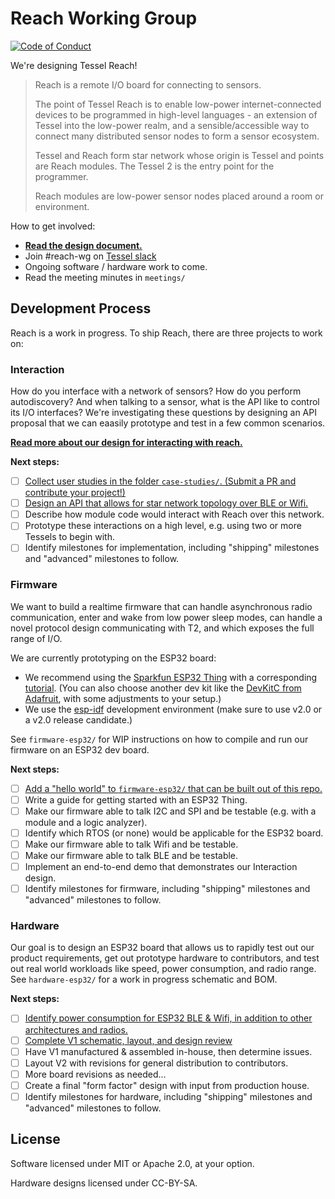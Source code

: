 # Reach Working Group

[![Code of Conduct](https://img.shields.io/badge/%E2%9D%A4-code%20of%20conduct-blue.svg?style=flat)](https://github.com/tessel/project/blob/master/CONDUCT.md)

We're designing Tessel Reach!

> Reach is a remote I/O board for connecting to sensors.
>
> The point of Tessel Reach is to enable low-power internet-connected devices to be programmed in high-level languages - an extension of Tessel into the low-power realm, and a sensible/accessible way to connect many distributed sensor nodes to form a sensor ecosystem.
>
> Tessel and Reach form star network whose origin is Tessel and points are Reach modules. The Tessel 2 is the entry point for the programmer.
>
> Reach modules are low-power sensor nodes placed around a room or environment.

How to get involved:

* **[Read the design document.](https://github.com/tessel/reach-wg/issues/12)**
* Join #reach-wg on [Tessel slack](//tessel.io/slack)
* Ongoing software / hardware work to come.
* Read the meeting minutes in `meetings/`

## Development Process

Reach is a work in progress. To ship Reach, there are three projects to work on:

### Interaction

How do you interface with a network of sensors? How do you perform autodiscovery? And when talking to a sensor, what is the API like to control its I/O interfaces? We're investigating these questions by designing an API proposal that we can eaasily prototype and test in a few common scenarios.

**[Read more about our design for interacting with reach.](https://github.com/tessel/reach-wg/blob/master/INTERACTION.md)** 

**Next steps:**

* [ ] [Collect user studies in the folder `case-studies/`. (Submit a PR and contribute your project!)](https://github.com/tessel/reach-wg/issues/11)
* [ ] [Design an API that allows for star network topology over BLE or Wifi.](https://github.com/tessel/reach-wg/issues/13)
* [ ] Describe how module code would interact with Reach over this network.
* [ ] Prototype these interactions on a high level, e.g. using two or more Tessels to begin with.
* [ ] Identify milestones for implementation, including "shipping" milestones and "advanced" milestones to follow.

### Firmware

We want to build a realtime firmware that can handle asynchronous radio communication, enter and wake from low power sleep modes, can handle a novel protocol design communicating with T2, and which exposes the full range of I/O.

We are currently prototyping on the ESP32 board:

* We recommend using the [Sparkfun ESP32 Thing](https://www.sparkfun.com/products/13907) with a corresponding [tutorial](https://learn.sparkfun.com/tutorials/esp32-thing-hookup-guide). (You can also choose another dev kit like the [DevKitC from Adafruit](https://www.adafruit.com/products/3269), with some adjustments to your setup.)
* We use the [esp-idf](https://github.com/espressif/esp-idf) development environment (make sure to use v2.0 or a v2.0 release candidate.)

See `firmware-esp32/` for WIP instructions on how to compile and run our firmware on an ESP32 dev board.

**Next steps:**

* [ ] [Add a "hello world" to `firmware-esp32/` that can be built out of this repo.](https://github.com/tessel/reach-wg/issues/14)
* [ ] Write a guide for getting started with an ESP32 Thing.
* [ ] Make our firmware able to talk I2C and SPI and be testable (e.g. with a module and a logic analyzer).
* [ ] Identify which RTOS (or none) would be applicable for the ESP32 board.
* [ ] Make our firmware able to talk Wifi and be testable.
* [ ] Make our firmware able to talk BLE and be testable.
* [ ] Implement an end-to-end demo that demonstrates our Interaction design.
* [ ] Identify milestones for firmware, including "shipping" milestones and "advanced" milestones to follow.

### Hardware

Our goal is to design an ESP32 board that allows us to rapidly test out our product requirements, get out prototype hardware to contributors, and test out real world workloads like speed, power consumption, and radio range. See `hardware-esp32/` for a work in progress schematic and BOM.

**Next steps:**

* [ ] [Identify power consumption for ESP32 BLE & Wifi, in addition to other architectures and radios.](https://github.com/tessel/reach-wg/issues/15)
* [ ] [Complete V1 schematic, layout, and design review](https://github.com/tessel/reach-wg/issues/16)
* [ ] Have V1 manufactured & assembled in-house, then determine issues.
* [ ] Layout V2 with revisions for general distribution to contributors.
* [ ] More board revisions as needed...
* [ ] Create a final "form factor" design with input from production house.
* [ ] Identify milestones for hardware, including "shipping" milestones and "advanced" milestones to follow.

## License

Software licensed under MIT or Apache 2.0, at your option.

Hardware designs licensed under CC-BY-SA.
